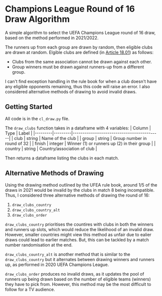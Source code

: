# Champions League Round of 16 Draw Algorithm
A simple algorithm to select the UEFA Champions League round of 16 draw, based on the method performed in 2021/2022. 

The runners up from each group are drawn by random, then eligible clubs are drawn at random. Elgible clubs are defined (in [Article 18.01](https://documents.uefa.com/r/Regulations-of-the-UEFA-Champions-League-2021/22/Article-18-Match-system-round-of-16-quarter-finals-and-semi-finals-Online)) as follows:
- Clubs from the same association cannot be drawn against each other.
- Group winners must be drawn against runners-up from a different group.

I can't find exception handling in the rule book for when a club doesn't have any eligible opponents remaining, thus this code will raise an error. I also considered alternative methods of drawing to avoid invalid draws.

## Getting Started
All code is in the `cl_draw.py` file.

The `draw_clubs` function takes in a dataframe with 4 variables:
| Column  | Type    | Label                                       |
|---------|---------|---------------------------------------------|
| club    | string  | Name of the club                            |
| group   | string  | Group number in round of 32                 |
| finish  | integer | Winner (1) or runners up (2) in their group |
| country | string  | Country/association of club                 |

Then returns a dataframe listing the clubs in each match.

## Alternative Methods of Drawing
Using the drawing method outlined by the UFEA rule book, around 1/5 of the draws in 2021 would be invalid by the clubs in match 8 being incompatible. Thus, I considered three alternative methods of drawing the round of 16:
1. `draw_clubs_country`
2. `draw_clubs_country_alt`
3. `draw_clubs_order`

`draw_clubs_country` prioritises the countires with clubs in both the winners and runners up slots, which would reduce the likelihood of an invalid draw. However, smaller countries might view this method as unfair due to ealier draws could lead to earlier matches. But, this can be tackled by a match number randomisation at the end.

`draw_clubs_country_alt` is another method that is similar to the `draw_clubs_country` but it alternates between drawing winners and runners up, as performed in 2020 UEFA Champions League.

`draw_clubs_order` produces no invalid draws, as it updates the pool of runners up being drawn based on the number of eligible teams (winners) they have to pick from. However, this method may be the most difficult to follow for a TV audience.